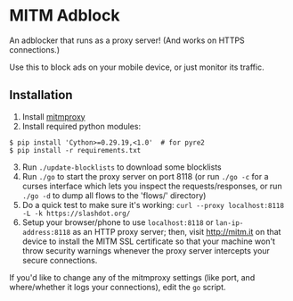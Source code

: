 # MITM Adblock

An adblocker that runs as a proxy server! (And works on HTTPS connections.)

Use this to block ads on your mobile device, or just monitor its traffic.

## Installation

 1. Install [mitmproxy](http://mitmproxy.org/)
 2. Install required python modules:

```
$ pip install 'Cython>=0.29.19,<1.0'  # for pyre2
$ pip install -r requirements.txt
```

 3. Run `./update-blocklists` to download some blocklists
 4. Run `./go` to start the proxy server on port 8118 (or run `./go -c` for a curses interface which lets you inspect the requests/responses, or run `./go -d` to dump all flows to the 'flows/' directory)
 5. Do a quick test to make sure it's working: `curl --proxy localhost:8118 -L -k https://slashdot.org/`
 6. Setup your browser/phone to use `localhost:8118` or `lan-ip-address:8118` as an HTTP proxy server; then, visit http://mitm.it on that device to install the MITM SSL certificate so that your machine won't throw security warnings whenever the proxy server intercepts your secure connections.

If you'd like to change any of the mitmproxy settings (like port, and where/whether it logs your connections), edit the `go` script.

